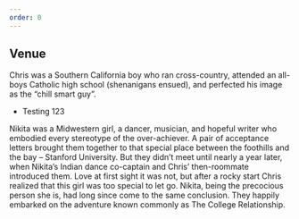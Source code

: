 ```yaml
---
order: 0
---
```

## Venue

Chris was a Southern California boy who ran cross-country, attended
an all-boys Catholic high school (shenanigans ensued), and
perfected his image as the “chill smart guy”.

- Testing 123

Nikita was a
Midwestern girl, a dancer, musician, and hopeful writer who
embodied every stereotype of the over-achiever.  A pair of
acceptance letters brought them together to that special place
between the foothills and the bay – Stanford University.  But they
didn’t meet until nearly a year later, when Nikita’s Indian
dance co-captain and Chris’ then-roommate introduced them. Love
at first sight it was not, but after a rocky start Chris
realized that this girl was too special to let go.  Nikita,
being the precocious person she is, had long since come to the
same conclusion. They happily embarked on the adventure known
commonly as The College Relationship.
